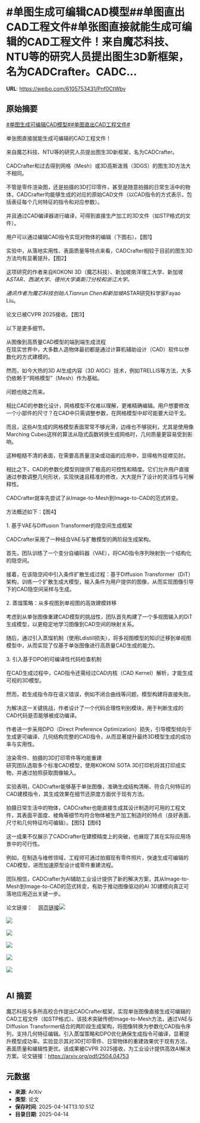 # #单图生成可编辑CAD模型##单图直出CAD工程文件#单张图直接就能生成可编辑的CAD工程文件！来自魔芯科技、NTU等的研究人员提出图生3D新框架，名为CADCrafter。CADC...

**URL**: https://weibo.com/6105753431/Pnf0CtWbv

## 原始摘要

<a href="https://m.weibo.cn/search?containerid=231522type%3D1%26t%3D10%26q%3D%23%E5%8D%95%E5%9B%BE%E7%94%9F%E6%88%90%E5%8F%AF%E7%BC%96%E8%BE%91CAD%E6%A8%A1%E5%9E%8B%23&amp;extparam=%23%E5%8D%95%E5%9B%BE%E7%94%9F%E6%88%90%E5%8F%AF%E7%BC%96%E8%BE%91CAD%E6%A8%A1%E5%9E%8B%23" data-hide=""><span class="surl-text">#单图生成可编辑CAD模型#</span></a><a href="https://m.weibo.cn/search?containerid=231522type%3D1%26t%3D10%26q%3D%23%E5%8D%95%E5%9B%BE%E7%9B%B4%E5%87%BACAD%E5%B7%A5%E7%A8%8B%E6%96%87%E4%BB%B6%23&amp;extparam=%23%E5%8D%95%E5%9B%BE%E7%9B%B4%E5%87%BACAD%E5%B7%A5%E7%A8%8B%E6%96%87%E4%BB%B6%23" data-hide=""><span class="surl-text">#单图直出CAD工程文件#</span></a><br><br>单张图直接就能生成可编辑的CAD工程文件！<br><br>来自魔芯科技、NTU等的研究人员提出图生3D新框架，名为CADCrafter。<br><br>CADCrafter和过去得到网格（Mesh）或3D高斯泼溅（3DGS）的图生3D方法大不相同。<br><br>不管是零件渲染图，还是拍摄的3D打印零件，甚至是随意拍摄的日常生活中的物体，CADCrafter均能够生成的对应的原始CAD文件（以CAD指令的方式表示，包括表征每个几何特征的指令和对应参数）。<br><br>并且通过CAD编译器进行编译，可得到直接生产加工的3D文件（如STP格式的文件）。<br><br>用户可以通过编辑CAD指令实现对物体的编辑（下图右）。【图1】<br><br>实验中，从落地实用性、表面质量等特点来看，CADCrafter相较于目前的图生3D方法均有显著提升。【图2】<br><br>这项研究的作者来自KOKONI 3D（魔芯科技）、新加坡南洋理工大学、新加坡A*STAR、西湖大学、德州大学奥斯汀分校和浙江大学。<br><br>通讯作者为魔芯科技创始人Tianrun Chen和新加坡A*STAR研究科学家Fayao Liu。<br><br>论文已被CVPR 2025接收。【图3】<br><br>以下是更多细节。<br><br>从图像到高质量CAD模型的端到端生成流程  <br>在现实世界中，大多数人造物体最初都是通过计算机辅助设计（CAD）软件以参数化的方式建模的。<br><br>然而，如今大热的3D AI生成内容（3D AIGC）技术，例如TRELLIS等方法，大多仍依赖于“网格模型”（Mesh）作为基础。<br><br>问题也随之而来。<br><br>相比CAD的参数化设计，网格模型不仅难以理解，更难精确编辑。用户想要修改一个小部件的尺寸？在CAD中只需调整参数，在网格模型中却可能要大动干戈。<br><br>而且，这些AI生成的网格模型表面常常不够光滑，边缘也不够锐利，尤其是使用像Marching Cubes这样的算法从隐式函数转换生成网格时，几何质量更容易受到影响。<br><br>这种粗糙不清的表面，在需要高质量渲染或动画的应用中，显得格外捉襟见肘。<br><br>相比之下，CAD的参数化模型则提供了极高的可控性和精度。它们允许用户直接通过参数调整几何形状，实现快速且精准的修改，大大提升了设计的灵活性与可解释性。<br><br>CADCrafter就率先尝试了从Image-to-Mesh到Image-to-CAD的范式转变。<br><br>方法概述如下：【图4】<br><br>1. 基于VAE与Diffusion Transformer的隐空间生成框架<br><br>CADCrafter采用了一种结合VAE与扩散模型的两阶段生成架构。<br><br>首先，团队训练了一个变分自编码器（VAE），将CAD指令序列映射到一个结构化的隐空间。<br><br>接着，在该隐空间中引入条件扩散生成过程：基于Diffusion Transformer（DiT）架构，训练一个扩散生成大模型，输入条件为用户提供的图像，从而实现图像引导下的CAD隐空间采样与生成。<br><br>2. 蒸馏策略：从多视图到单视图的高效建模转移<br><br>考虑到从单张图像重建CAD模型的挑战性，团队首先构建了一个多视图输入的DiT生成模型，以更稳定地学习图像到CAD空间的映射关系。<br><br>随后，通过引入蒸馏机制（使用Ldistill损失），将多视图模型的知识迁移到单视图模型中，从而实现了仅基于单张图像进行高质量CAD生成的能力。<br><br>3. 引入基于DPO的可编译性代码检查机制<br><br>在CAD生成过程中，CAD指令还需经过CAD内核（CAD Kernel）解析，才能生成可视的3D模型。<br><br>然而，若生成指令存在语义错误，例如不闭合曲线等问题，模型构建将直接失败。<br><br>为解决这一关键挑战，作者设计了一个代码合理性判别模块，用于判断生成的CAD代码是否能够被成功编译。<br><br>作者进一步采用DPO（Direct Preference Optimization）损失，引导模型倾向于生成更可编译、几何结构完整的CAD指令，从而显著提升最终3D模型生成的成功率与实用性。<br><br>渲染零件、拍摄的3D打印零件等均能重建  <br>研究团队选取多个标准CAD模型，使用KOKONI SOTA 3D打印机将其打印成实物，并通过拍照获取图像输入。<br><br>实验表明，CADCrafter能够基于单张图像，准确生成结构清晰、符合几何特征的CAD建模指令，其生成效果在细节还原度方面优于现有方法。<br><br>拍摄日常生活中的物体，CADCrafter也能直接生成其设计制造时可用的工程文件，其表面平面度、棱角等细节均符合物体被生产加工制造时的特点（良好表面、尺寸和几何特征均可编辑）。【图5】【图6】<br><br>这一成果不仅展示了CADCrafter在建模精度上的突破，也展现了其在实际应用场景中的可行性。<br><br>例如，在制造与维修领域，工程师可通过拍摄现有零件照片，快速生成可编辑的CAD模型，进而加速原型设计或零件重建流程。<br><br>团队相信，CADCrafter为AI辅助工业设计提供了新的解决方案，其从Image-to-Mesh到Image-to-CAD的范式转变，有助于推动图像驱动的AI 3D建模向真正可落地应用迈出关键一步。<br><br>论文链接：<a href="https://weibo.cn/sinaurl?u=https%3A%2F%2Farxiv.org%2Fpdf%2F2504.04753" data-hide=""><span class="url-icon"><img style="width: 1rem;height: 1rem" src="https://h5.sinaimg.cn/upload/2015/09/25/3/timeline_card_small_web_default.png" referrerpolicy="no-referrer"></span><span class="surl-text">网页链接</span></a><img style="" src="https://tvax3.sinaimg.cn/large/006Fd7o3gy1i0ggpwxmhbj30zk0ee45c.jpg" referrerpolicy="no-referrer"><br><br><img style="" src="https://tvax3.sinaimg.cn/large/006Fd7o3gy1i0ggpvx82uj30zk08ptbg.jpg" referrerpolicy="no-referrer"><br><br><img style="" src="https://tvax1.sinaimg.cn/large/006Fd7o3gy1i0ggpwpvg6j30zk0brqe6.jpg" referrerpolicy="no-referrer"><br><br><img style="" src="https://tvax4.sinaimg.cn/large/006Fd7o3gy1i0ggpx11dmj30zk0en48o.jpg" referrerpolicy="no-referrer"><br><br><img style="" src="https://tvax4.sinaimg.cn/large/006Fd7o3gy1i0ggpx9fq6j30uh0k0ai5.jpg" referrerpolicy="no-referrer"><br><br><img style="" src="https://tvax4.sinaimg.cn/large/006Fd7o3gy1i0ggpx4im6j30zk0f9461.jpg" referrerpolicy="no-referrer"><br><br>

## AI 摘要

魔芯科技与多所高校合作提出CADCrafter框架，实现单张图像直接生成可编辑的CAD工程文件（如STP格式）。该技术突破传统Image-to-Mesh方法，通过VAE与Diffusion Transformer结合的两阶段生成架构，将图像转换为参数化CAD指令序列，支持几何特征编辑。引入蒸馏策略和DPO优化确保生成指令可编译，显著提升模型成功率。实验显示其对3D打印零件、日常物体的重建效果优于现有方法，表面质量和编辑性更优。该成果被CVPR 2025接收，为工业设计提供高效AI解决方案。论文链接：https://arxiv.org/pdf/2504.04753

## 元数据

- **来源**: ArXiv
- **类型**: 论文
- **保存时间**: 2025-04-14T13:10:51Z
- **目录日期**: 2025-04-14
